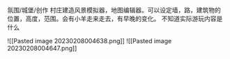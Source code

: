 氛围/城堡/创作
村庄建造风景模拟器，地图编辑器。可以设定墙，路，建筑物的位置，高度，范围。会有小羊走来走去，有早晚的变化。
不知道实际游玩内容是什么

![[Pasted image 20230208004638.png]]
![[Pasted image 20230208004647.png]]
